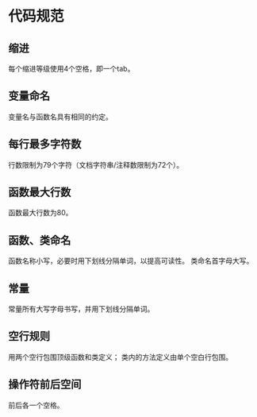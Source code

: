 代码规范
========

缩进
----
每个缩进等级使用4个空格，即一个tab。

变量命名
-------
变量名与函数名具有相同的约定。

每行最多字符数
-------------
行数限制为79个字符（文档字符串/注释数限制为72个）。

函数最大行数
-----------
函数最大行数为80。

函数、类命名
-----------
函数名称小写，必要时用下划线分隔单词，以提高可读性。
类命名首字母大写。

常量
----
常量所有大写字母书写，并用下划线分隔单词。

空行规则
--------
用两个空行包围顶级函数和类定义；
类内的方法定义由单个空白行包围。

操作符前后空间
-------------
前后各一个空格。
